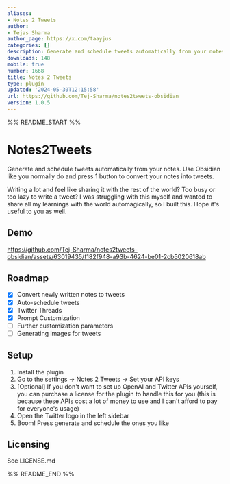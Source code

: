 ```yaml
---
aliases:
- Notes 2 Tweets
author:
- Tejas Sharma
author_page: https://x.com/taayjus
categories: []
description: Generate and schedule tweets automatically from your notes
downloads: 148
mobile: true
number: 1668
title: Notes 2 Tweets
type: plugin
updated: '2024-05-30T12:15:58'
url: https://github.com/Tej-Sharma/notes2tweets-obsidian
version: 1.0.5
---
```


%% README_START %%

# Notes2Tweets

Generate and schedule tweets automatically from your notes. Use Obsidian like you normally do and press 1 button to convert your notes into tweets.

Writing a lot and feel like sharing it with the rest of the world? Too busy or too lazy to write a tweet? I was struggling with this myself and wanted to share all my learnings with the world automagically, so I built this. Hope it's useful to you as well.


## Demo
https://github.com/Tej-Sharma/notes2tweets-obsidian/assets/63019435/f182f948-a93b-4624-be01-2cb5020618ab


## Roadmap

- [x] Convert newly written notes to tweets
- [x] Auto-schedule tweets
- [x] Twitter Threads
- [x] Prompt Customization
- [ ] Further customization parameters
- [ ] Generating images for tweets

## Setup

1. Install the plugin
2. Go to the settings -> Notes 2 Tweets -> Set your API keys
3. [Optional] If you don't want to set up OpenAI and Twitter APIs yourself, you can purchase a license for the plugin to handle this for you (this is because these APIs cost a lot of money to use and I can't afford to pay for everyone's usage)
4. Open the Twitter logo in the left sidebar
5. Boom! Press generate and schedule the ones you like 


## Licensing
See LICENSE.md



%% README_END %%